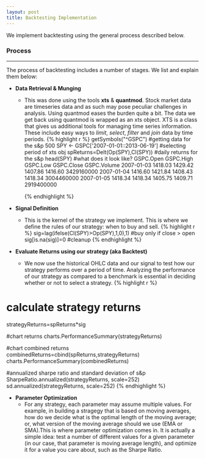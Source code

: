 ```yaml
---
layout: post
title: Backtesting Implementation 
---
```


<div class="message">
  We implement backtesting using the general process described below.
</div>

### Process
---
The process of backtesting includes a number of stages. We list and explain
them below:

* **Data Retrieval & Munging**
  - This was done using the tools **xts** & **quantmod**. Stock market data are
    timeseries data and as such may pose peculiar challenges in analysis. Using
    quantmod eases the burden quite a bit. The data we get back using quantmod is
    wrapped as an xts object. XTS is a class that gives us additional tools for
    managing time series information. These include easy ways to _limit_,
    _select_, _filter_ and _join_ data by time periods.
    {% highlight r %}
    getSymbols("^GSPC") #getting data for the s&p 500
SPY <- GSPC['2007-01-01::2013-06-19'] #selecting period of xts obj
spReturns=Delt(Op(SPY),Cl(SPY)) #daily returns for the s&p
head(SPY) #what does it look like?
               GSPC.Open GSPC.High GSPC.Low GSPC.Close GSPC.Volume
  2007-01-03   1418.03   1429.42  1407.86    1416.60  3429160000
  2007-01-04   1416.60   1421.84  1408.43    1418.34  3004460000
  2007-01-05   1418.34   1418.34  1405.75    1409.71  2919400000


    {% endhighlight %}

* **Signal Definition**
  - This is the kernel of the strategy we implement. This is where we define
    the rules of our strategy: when to buy and sell.
{% highlight r %}
sig=lag(ifelse(Cl(SPY)>Op(SPY),1,0),1) #buy only if close > open
sig[is.na(sig)]=0 #cleanup
{% endhighlight %}

* **Evaluate Returns using our strategy (aka Backtest)**
  - We now use the historical OHLC data and our signal to test how our strategy
    performs over a period of time. Analyzing the performance of our strategy as
    compared to a benchmark is essential in deciding whether or not to select a
    strategy.
{% highlight r %}
# calculate strategy returns
strategyReturns=spReturns*sig

#chart returns
charts.PerformanceSummary(strategyReturns)

#chart combined returns
combinedReturns=cbind(spReturns,strategyReturns)
charts.PerformanceSummary(combinedReturns)

#annualized sharpe ratio and standard deviation of s&p
SharpeRatio.annualized(strategyReturns, scale=252)
sd.annualized(strategyReturns, scale=252) 
{% endhighlight %}

* **Parameter Optimization**
  - For any strategy, each parameter may assume multiple values. For example,
    in building a stragegy that is based on moving averages, how do we decide
    what is the optimal length of the moving average; or, what version of the
    moving average should we use (EMA or SMA).This is where parameter optimization comes
    in. It is actually a simple idea: test a number of different values for a
    given parameter (in our case, that parameter is moving average length), and
    optimize it for a value you care about, such as the Sharpe Ratio.
